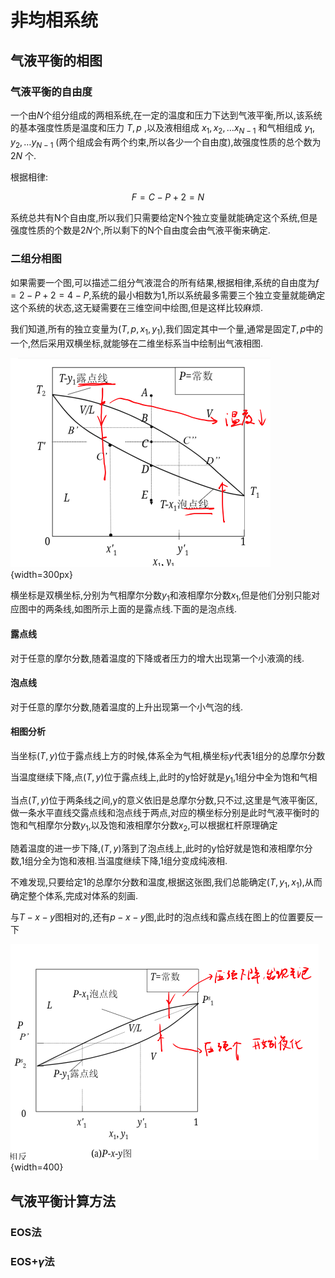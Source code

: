 # 非均相系统

## 气液平衡的相图

### 气液平衡的自由度

一个由$N$个组分组成的两相系统,在一定的温度和压力下达到气液平衡,所以,该系统的基本强度性质是温度和压力 $T,p$ ,以及液相组成 $x_1,x_2, \ldots x _{N-1}$ 和气相组成 $y_1,y_2, \ldots y_{N-1}$ (两个组成会有两个约束,所以各少一个自由度),故强度性质的总个数为 $2N$ 个.

根据相律:

$$
F=C-P+2=N
$$

系统总共有N个自由度,所以我们只需要给定N个独立变量就能确定这个系统,但是强度性质的个数是$2N$个,所以剩下的N个自由度会由气液平衡来确定.

### 二组分相图

如果需要一个图,可以描述二组分气液混合的所有结果,根据相律,系统的自由度为$f=2-P+2=4-P$,系统的最小相数为1,所以系统最多需要三个独立变量就能确定这个系统的状态,这无疑需要在三维空间中绘图,但是这样比较麻烦.

我们知道,所有的独立变量为$(T,p,x_1,y_1)$,我们固定其中一个量,通常是固定$T,p$中的一个,然后采用双横坐标,就能够在二维坐标系当中绘制出气液相图.

![alt text](image-6.png){width=300px}

横坐标是双横坐标,分别为气相摩尔分数$y_1$和液相摩尔分数$x_1$,但是他们分别只能对应图中的两条线,如图所示上面的是露点线.下面的是泡点线.

#### 露点线

对于任意的摩尔分数,随着温度的下降或者压力的增大出现第一个小液滴的线.

#### 泡点线

对于任意的摩尔分数,随着温度的上升出现第一个小气泡的线.


#### 相图分析

当坐标$(T,y)$位于露点线上方的时候,体系全为气相,横坐标$y$代表1组分的总摩尔分数

当温度继续下降,点$(T,y)$位于露点线上,此时的y恰好就是$y_1$,1组分中全为饱和气相

当点$(T,y)$位于两条线之间,y的意义依旧是总摩尔分数,只不过,这里是气液平衡区,做一条水平直线交露点线和泡点线于两点,对应的横坐标分别是此时气液平衡时的饱和气相摩尔分数$y_1$,以及饱和液相摩尔分数$x_2$,可以根据杠杆原理确定

随着温度的进一步下降,$(T,y)$落到了泡点线上,此时的y恰好就是饱和液相摩尔分数,1组分全为饱和液相.当温度继续下降,1组分变成纯液相.

不难发现,只要给定1的总摩尔分数和温度,根据这张图,我们总能确定$(T,y_1,x_1)$,从而确定整个体系,完成对体系的刻画.

与$T-x-y$图相对的,还有$p-x-y$图,此时的泡点线和露点线在图上的位置要反一下

![alt text](image-7.png){width=400}



## 气液平衡计算方法

### EOS法



### EOS+$\gamma$法
